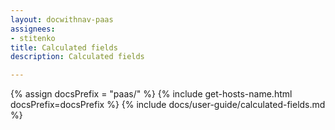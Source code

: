 ```yaml
---
layout: docwithnav-paas
assignees:
- stitenko
title: Calculated fields
description: Calculated fields

---
```


{% assign docsPrefix = "paas/" %}
{% include get-hosts-name.html docsPrefix=docsPrefix %}
{% include docs/user-guide/calculated-fields.md %}
